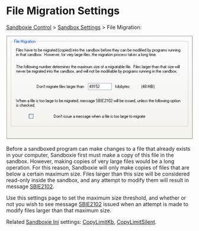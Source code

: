 # File Migration Settings

[Sandboxie Control](SandboxieControl.md) > [Sandbox Settings](SandboxSettings.md) > File Migration:

![](/Media/FileMigrationSettings.png)

Before a sandboxed program can make changes to a file that already exists in your computer, Sandboxie first must make a copy of this file in the sandbox. However, making copies of very large files would be a long operation. For this reason, Sandboxie will only make copies of files that are below a certain maximum size. Files larger than this size will be considered read-only inside the sandbox, and any attempt to modify them will result in message [SBIE2102](SBIE2102.md).

Use this settings page to set the maximum size threshold, and whether or not you wish to see message [SBIE2102](SBIE2102.md) issued when an attempt is made to modify files larger than that maximum size.

Related [Sandboxie Ini](SandboxieIni.md) settings: [CopyLimitKb](CopyLimitKb.md), [CopyLimitSilent](CopyLimitSilent.md).

